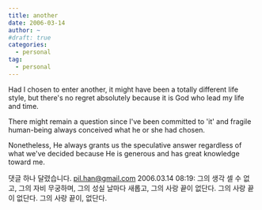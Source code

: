 ```yaml
---
title: another
date: 2006-03-14
author: ~
#draft: true
categories:
  - personal
tag:
  - personal
---
```




Had I chosen to enter another, it might have been a totally different life style, but there's no regret absolutely because it is God who lead my life and time.

There might remain a question since I've been committed to 'it' and fragile human-being always conceived what he or she had chosen.

Nonetheless, He always grants us the speculative answer regardless of what we've decided because He is generous and has great knowledge toward me. 


 댓글 하나 달렸습니다.
pil.han@gmail.com 2006.03.14 08:19: 
그의 생각 셀 수 없고, 그의 자비 무궁하며, 그의 성실 날마다 새롭고, 그의 사랑 끝이 없단다. 그의 사랑 끝이 없단다. 그의 사랑 끝이, 없단다.




